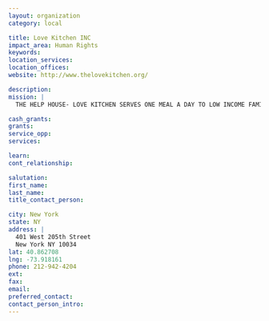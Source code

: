 ```yaml
---
layout: organization
category: local

title: Love Kitchen INC
impact_area: Human Rights
keywords: 
location_services: 
location_offices: 
website: http://www.thelovekitchen.org/

description: 
mission: |
  THE HELP HOUSE- LOVE KITCHEN SERVES ONE MEAL A DAY TO LOW INCOME FAMILIES, SINGLE PARENTS, THE ELDERY, AND THE HOMELESS

cash_grants: 
grants: 
service_opp: 
services: 

learn: 
cont_relationship: 

salutation: 
first_name: 
last_name: 
title_contact_person: 

city: New York
state: NY
address: |
  401 West 205th Street  
  New York NY 10034
lat: 40.862708
lng: -73.918161
phone: 212-942-4204
ext: 
fax: 
email: 
preferred_contact: 
contact_person_intro: 
---
```

